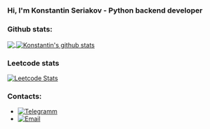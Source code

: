 ### Hi, I'm Konstantin Seriakov - Python backend developer



### Github stats:

<a href="https://github.com/kseriakov">
  <img align="center" src="https://github-readme-stats.vercel.app/api/top-langs/?username=kseriakov&theme=light&hide_langs_below=1" />
</a>
<a href="https://github.com/kseriakov">
 <img align="center" src="https://github-readme-stats.vercel.app/api?username=kseriakov&show_icons=true&theme=light&line_height=27" alt="Konstantin's github stats"/>
</a>


### Leetcode stats

[![Leetcode Stats](https://leetcard.jacoblin.cool/kseriakov)](https://leetcode.com/kseriakov)



### Contacts:
* [![Telegramm](https://img.shields.io/badge/Telegram-2CA5E0?style=plastic&logo=telegram&logoColor=white)](https://t.me/werryf)
* [![Email](https://img.shields.io/badge/Gmail-D14836?style=plastic&logo=gmail&logoColor=white)](infohakhak@gmail.com)
